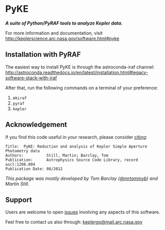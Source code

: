 # PyKE
***A suite of Python/PyRAF tools to analyze Kepler data.***

For more information and documentation,
visit http://keplerscience.arc.nasa.gov/software.html#pyke

## Installation with PyRAF

The easiest way to install PyKE is through the astroconda-iraf channel:
http://astroconda.readthedocs.io/en/latest/installation.html#legacy-software-stack-with-iraf

After that, run the following commands on a terminal of your preference:

1. ``mkiraf``
2. ``pyraf``
3. ``kepler``


## Acknowledgement
If you find this code useful in your research, please consider [citing](http://adsabs.harvard.edu/abs/2012ascl.soft08004S):

```
Title:	PyKE: Reduction and analysis of Kepler Simple Aperture Photometry data
Authors:          Still, Martin; Barclay, Tom
Publication:      Astrophysics Source Code Library, record ascl:1208.004
Publication Date: 08/2012
```

*This package was mostly developed by Tom Barclay ([@mrtommyb](http://www.github.com/mrtommyb)) and Martin Still.*

## Support
Users are welcome to open [issues](https://github.com/KeplerGO/PyKE/issues) involving any aspects of this software.

Feel free to contact us also through: keplergo@mail.arc.nasa.gov
